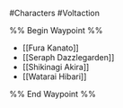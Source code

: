 #Characters #Voltaction 


%% Begin Waypoint %%
- [[Fura Kanato]]
- [[Seraph Dazzlegarden]]
- [[Shikinagi Akira]]
- [[Watarai Hibari]]

%% End Waypoint %%

